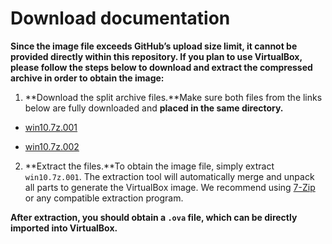 # Download documentation

**Since the image file exceeds GitHub’s upload size limit, it cannot be provided directly within this repository. If you plan to use VirtualBox, please follow the steps below to download and extract the compressed archive in order to obtain the image:**

1. **Download the split archive files.**Make sure both files from the links below are fully downloaded and **placed in the same directory.**

- [win10.7z.001](https://drive.google.com/file/d/1-Hfrer4fi7PDmwIpN6ouTQYB8-bU7xzB/view?usp=sharing)   

- [win10.7z.002](https://drive.google.com/file/d/16UGpctDxaU6CpRELwOuQKZ7H2IxHliIl/view)

2. **Extract the files.**To obtain the image file, simply extract `win10.7z.001`. The extraction tool will automatically merge and unpack all parts to generate the VirtualBox image. We recommend using [7-Zip](https://www.7-zip.org/download.html) or any compatible extraction program.

**After extraction, you should obtain a `.ova` file, which can be directly imported into VirtualBox.**


